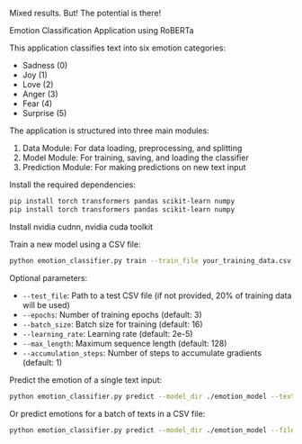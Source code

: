 Mixed results. But! The potential is there! 


Emotion Classification Application using RoBERTa

This application classifies text into six emotion categories:
- Sadness (0)
- Joy (1)
- Love (2)
- Anger (3)
- Fear (4)
- Surprise (5)

The application is structured into three main modules:
1. Data Module: For data loading, preprocessing, and splitting
2. Model Module: For training, saving, and loading the classifier
3. Prediction Module: For making predictions on new text input

Install the required dependencies:

```bash
pip install torch transformers pandas scikit-learn numpy
pip install torch transformers pandas scikit-learn numpy
```

Install nvidia cudnn, nvidia cuda toolkit

Train a new model using a CSV file:

```bash
python emotion_classifier.py train --train_file your_training_data.csv --epochs 3 --model_dir ./emotion_model
```

Optional parameters:
- `--test_file`: Path to a test CSV file (if not provided, 20% of training data will be used)
- `--epochs`: Number of training epochs (default: 3)
- `--batch_size`: Batch size for training (default: 16)
- `--learning_rate`: Learning rate (default: 2e-5)
- `--max_length`: Maximum sequence length (default: 128)
- `--accumulation_steps`: Number of steps to accumulate gradients (default: 1)


Predict the emotion of a single text input:

```bash
python emotion_classifier.py predict --model_dir ./emotion_model --text "I'm so excited about my new job!"
```

Or predict emotions for a batch of texts in a CSV file:

```bash
python emotion_classifier.py predict --model_dir ./emotion_model --file test_texts.csv
```
